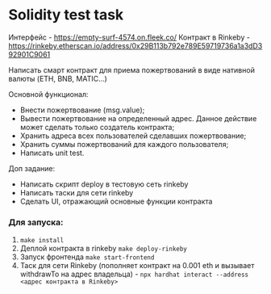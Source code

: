 # Solidity test task

Интерфейс - https://empty-surf-4574.on.fleek.co/
Контракт в Rinkeby - https://rinkeby.etherscan.io/address/0x29B113b792e789E59719736a1a3dD392901C9061

Написать смарт контракт для приема пожертвований в виде нативной валюты (ETH, BNB, MATIC...)

Основной функционал:  
- Внести пожертвование (msg.value);
- Вывести пожертвование на определенный адрес. Данное действие может сделать только создатель контракта;
- Хранить адреса всех пользователей сделавших пожертвование;
- Хранить суммы пожертвований для каждого пользователя;
- Написать unit test.

Доп задание:  
- Написать скрипт deploy в тестовую сеть rinkeby
- Написать таски для сети rinkeby
- Сделать UI, отражающий основные функции контракта

### Для запуска:
1. `make install`
2. Деплой контракта в rinkeby `make deploy-rinkeby`
3. Запуск фронтенда `make start-frontend`
4. Таск для сети Rinkeby (пополняет контракт на 0.001 eth и вызывает withdrawTo на адрес владельца) - `npx hardhat interact --address <адрес контракта в Rinkeby>`